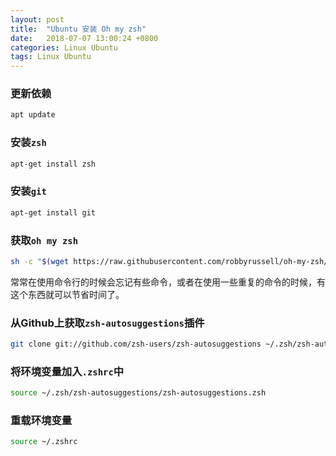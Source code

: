 ```yaml
---
layout: post
title:  "Ubuntu 安装 Oh my zsh"
date:   2018-07-07 13:00:24 +0800
categories: Linux Ubuntu
tags: Linux Ubuntu
---
```


### 更新依赖
```bash
apt update
```

### 安装`zsh`
```bash
apt-get install zsh
```

### 安装`git`
```bash
apt-get install git
```

### 获取`oh my zsh`
```bash
sh -c "$(wget https://raw.githubusercontent.com/robbyrussell/oh-my-zsh/master/tools/install.sh -O -)"
```

常常在使用命令行的时候会忘记有些命令，或者在使用一些重复的命令的时候，有这个东西就可以节省时间了。

### 从Github上获取`zsh-autosuggestions`插件

```bash
git clone git://github.com/zsh-users/zsh-autosuggestions ~/.zsh/zsh-autosuggestions
```

### 将环境变量加入`.zshrc`中

```bash
source ~/.zsh/zsh-autosuggestions/zsh-autosuggestions.zsh
```

### 重载环境变量

```bash
source ~/.zshrc
```